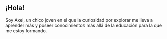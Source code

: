 ## ¡Hola!
Soy Axel, un chico joven en el que la curiosidad por explorar me lleva a aprender más y poseer conocimientos más allá de la educación para la que me estoy formando.

<!--
**agarciatrivino07-web/agarciatrivino07-web** is a ✨ _special_ ✨ repository because its `README.md` (this file) appears on your GitHub profile.

Here are some ideas to get you started:

- 🔭 I’m currently working on ...
- 🌱 I’m currently learning ...
- 👯 I’m looking to collaborate on ...
- 🤔 I’m looking for help with ...
- 💬 Ask me about ...
- 📫 How to reach me: ...
- 😄 Pronouns: ...
- ⚡ Fun fact: ...
-->
